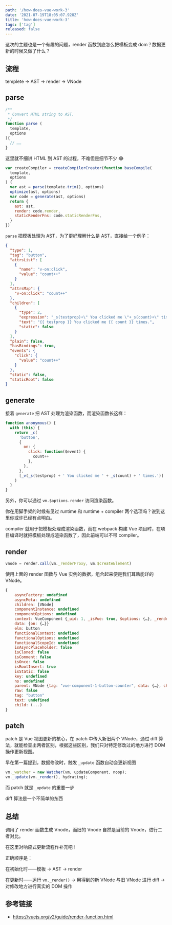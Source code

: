 ```yaml
---
path: '/how-does-vue-work-3'
date: '2021-07-19T18:05:07.928Z'
title: 'how-does-vue-work-3'
tags: ['tag']
released: false
---
```


这次的主题也是一个有趣的问题，render 函数到底怎么把模板变成 dom？数据更新的时候又做了什么？

## 流程

templete -> AST -> render -> VNode

## parse

```javascript
/**
 * Convert HTML string to AST.
 */
function parse (
  template,
  options
){
  // ……
}
```

这里就不细讲 HTML 到 AST 的过程，不难但是细节不少 😂

```javascript
var createCompiler = createCompilerCreator(function baseCompile(
  template,
  options
) {
  var ast = parse(template.trim(), options)
  optimize(ast, options)
  var code = generate(ast, options)
  return {
    ast: ast,
    render: code.render,
    staticRenderFns: code.staticRenderFns,
  }
})
```

`parse` 把模板处理为 AST，为了更好理解什么是 AST，直接给一个例子：

```json
{
  "type": 1,
  "tag": "button",
  "attrsList": [
    {
      "name": "v-on:click",
      "value": "count++"
    }
  ],
  "attrsMap": {
    "v-on:click": "count++"
  },
  "children": [
    {
      "type": 2,
      "expression": "_s(testprop)+\" You clicked me \"+_s(count)+\" times.\"",
      "text": "{{ testprop }} You clicked me {{ count }} times.",
      "static": false
    }
  ],
  "plain": false,
  "hasBindings": true,
  "events": {
    "click": {
      "value": "count++"
    }
  },
  "static": false,
  "staticRoot": false
}
```

## generate

接着 `generate` 把 AST 处理为渲染函数，而渲染函数长这样：

```javascript
function anonymous() {
  with (this) {
    return _c(
      'button',
      {
        on: {
          click: function($event) {
            count++
          },
        },
      },
      [_v(_s(testprop) + ' You clicked me ' + _s(count) + ' times.')]
    )
  }
}
```

另外，你可以通过 `vm.$options.render` 访问渲染函数。

你在用脚手架的时候有见过 runtime 和 runtime + compiler 两个选项吗？说到这里你或许已经有点明白。

compiler 就用于把模板处理成渲染函数，而在 webpack 构建 Vue 项目时，在项目编译时就把模板处理成渲染函数了，因此前端可以不带 compiler。

## render

```javascript
vnode = render.call(vm._renderProxy, vm.$createElement)
```

使用上面的 render 函数与 Vue 实例的数据，组合起来便是我们耳熟能详的 VNode。

```javascript
{
    asyncFactory: undefined
    asyncMeta: undefined
    children: [VNode]
    componentInstance: undefined
    componentOptions: undefined
    context: VueComponent {_uid: 1, _isVue: true, $options: {…}, _renderProxy: Proxy, _self: VueComponent, …}
    data: {on: {…}}
    elm: button
    functionalContext: undefined
    functionalOptions: undefined
    functionalScopeId: undefined
    isAsyncPlaceholder: false
    isCloned: false
    isComment: false
    isOnce: false
    isRootInsert: true
    isStatic: false
    key: undefined
    ns: undefined
    parent: VNode {tag: "vue-component-1-button-counter", data: {…}, children: undefined, text: undefined, elm: button, …}
    raw: false
    tag: "button"
    text: undefined
    child: (...)
}
```

## patch

patch 是 Vue 视图更新的核心，在 patch 中传入新旧两个 VNode，通过 diff 算法，就能检查出两者区别，根据这些区别，我们只对特定修改过的地方进行 DOM 操作更新视图。

早在第一篇提到，数据修改时，触发 `_update` 函数自动会更新视图

```javascript
vm._watcher = new Watcher(vm, updateComponent, noop);
vm._update(vm._render(), hydrating);
```

而 patch 就是 `_update` 的重要一步

diff 算法是一个不简单的东西

## 总结


调用了 render 函数生成 Vnode，而旧的 Vnode 自然是当前的 Vnode，进行二者对比。

在这里对响应式更新流程作补充吧！

正确顺序是：

在初始化时——模板 -> AST -> render

在更新时——运行 `vm._render()` -> 用得到的新 VNode 与旧 VNode 进行 diff -> 对修改地方进行真实的 DOM 操作

## 参考链接

- https://vuejs.org/v2/guide/render-function.html

